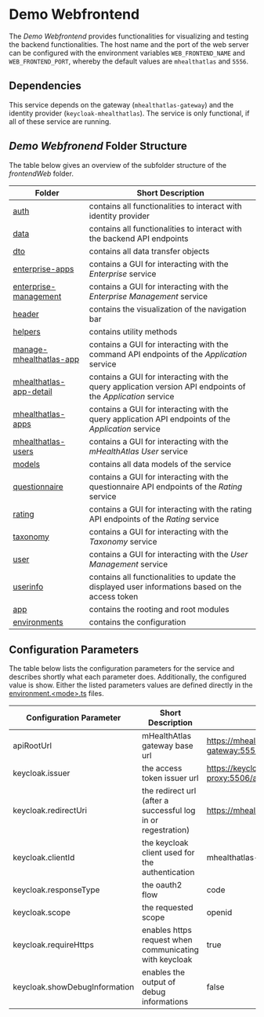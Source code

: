 # Demo Webfrontend

The *Demo Webfrontend* provides functionalities for visualizing and testing the backend functionalities. The host name and the port of the web server can be configured with the environment variables `WEB_FRONTEND_NAME` and `WEB_FRONTEND_PORT`, whereby the default values are `mhealthatlas` and `5556`.

## Dependencies

This service depends on the gateway (`mhealthatlas-gateway`) and the identity provider (`keycloak-mhealthatlas`). The service is only functional, if all of these service are running.

## *Demo Webfronend* Folder Structure

The table below gives an overview of the subfolder structure of the *frontendWeb* folder.

| Folder | Short Description |
| ----   |     ----          |
| [auth](src/app/auth/) | contains all functionalities to interact with identity provider |
| [data](src/app/data/) | contains all functionalities to interact with the backend API endpoints |
| [dto](src/app/dto/) | contains all data transfer objects |
| [enterprise-apps](src/app/enterprise-apps/) | contains a GUI for interacting with the *Enterprise* service |
| [enterprise-management](src/app/enterprise-management/) | contains a GUI for interacting with the *Enterprise Management* service |
| [header](src/app/header) | contains the visualization of the navigation bar |
| [helpers](src/app/helpers) | contains utility methods |
| [manage-mhealthatlas-app](src/app/manage-mhealthatlas-app/) | contains a GUI for interacting with the command API endpoints of the *Application* service |
| [mhealthatlas-app-detail](src/app/mhealthatlas-app-detail/) | contains a GUI for interacting with the query application version API endpoints of the *Application* service |
| [mhealthatlas-apps](src/app/mhealthatlas-apps/) | contains a GUI for interacting with the query application API endpoints of the *Application* service |
| [mhealthatlas-users](src/app/mhealthatlas-users/) | contains a GUI for interacting with the *mHealthAtlas User* service |
| [models](src/app/models) | contains all data models of the service |
| [questionnaire](src/app/questionnaire/) | contains a GUI for interacting with the questionnaire API endpoints of the *Rating* service |
| [rating](src/app/rating/) | contains a GUI for interacting with the rating API endpoints of the *Rating* service |
| [taxonomy](src/app/taxonomy/) | contains a GUI for interacting with the *Taxonomy* service |
| [user](src/app/user/) | contains a GUI for interacting with the *User Management* service |
| [userinfo](src/app/userinfo) | contains all functionalities to update the displayed user informations based on the access token |
| [app](src/app/) | contains the rooting and root modules |
| [environments](src/environments) | contains the configuration |

## Configuration Parameters

The table below lists the configuration parameters for the service and describes shortly what each parameter does. Additionally, the configured value is show. Either the listed parameters values are defined directly in the [environment.\<mode\>.ts](src/environment.prod.ts) files.

| Configuration Parameter | Short Description | Value |
|        ----             |      ----         |  ---- |
| apiRootUrl | mHealthAtlas gateway base url |  <https://mhealthatlas-gateway:5555/mhealthatlas> |
| keycloak.issuer | the access token issuer url | <https://keycloak-proxy:5506/auth/realms/MHealthAtlas> |
| keycloak.redirectUri | the redirect url (after a successful log in or regestration) | <https://mhealthatlas:5556/> |
| keycloak.clientId | the keycloak client used for the authentication | mhealthatlas-login |
| keycloak.responseType | the oauth2 flow | code |
| keycloak.scope | the requested scope | openid |
| keycloak.requireHttps | enables https request when communicating with keycloak | true |
| keycloak.showDebugInformation | enables the output of debug informations | false |
